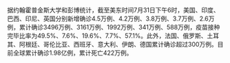 据约翰霍普金斯大学和彭博统计，截至美东时间7月31日下午6时，美国、印度、巴西、印尼、英国分别新增确诊4.5万例、4.2万例、3.8万例、3.7万例、2.6万例，累计确诊3496万例、3161万例、1992万例、341万例、588万例，疫苗接种完毕比率为49.5%、7.6%、19.6%、7.7%、57.1%。此外，法国、俄罗斯、土耳其、阿根廷、哥伦比亚、西班牙、意大利、伊朗、德国累计确诊超过300万例。目前全球累计确诊1.98亿例，累计死亡422万例。